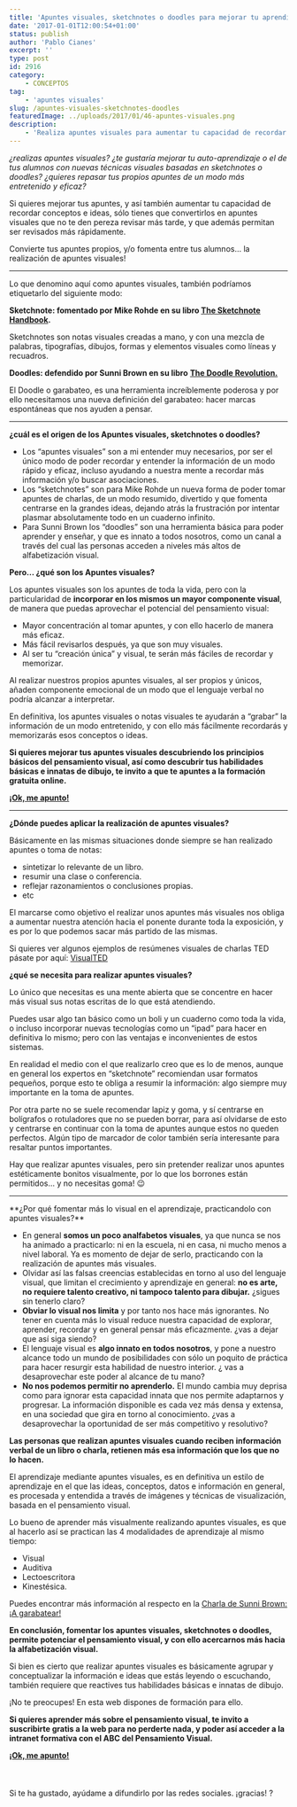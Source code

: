 ```yaml
---
title: 'Apuntes visuales, sketchnotes o doodles para mejorar tu aprendizaje.'
date: '2017-01-01T12:00:54+01:00'
status: publish
author: 'Pablo Cianes'
excerpt: ''
type: post
id: 2916
category:
    - CONCEPTOS
tag:
    - 'apuntes visuales'
slug: /apuntes-visuales-sketchnotes-doodles
featuredImage: ../uploads/2017/01/46-apuntes-visuales.png
description:
    - 'Realiza apuntes visuales para aumentar tu capacidad de recordar conceptos, y para que no de pereza estudiarlos más tarde pudiendo ser revisados rápidamente.'
---
```

*<span style="font-weight: 400;">¿realizas apuntes visuales? ¿te gustaría mejorar tu auto-aprendizaje o el de tus alumnos con nuevas técnicas visuales basadas en sketchnotes o doodles? ¿quieres repasar tus propios apuntes de un modo más entretenido y eficaz?</span>*

<span style="font-weight: 400;">Si quieres mejorar tus apuntes, y así también aumentar tu capacidad de recordar conceptos e ideas, sólo tienes que convertirlos en apuntes visuales que no te den pereza revisar más tarde, y que además permitan ser revisados más rápidamente.</span>

<span style="font-weight: 400;">Convierte tus apuntes propios, y/o fomenta entre tus alumnos… la realización de apuntes visuales!</span>

- - - - - -

<span style="font-weight: 400;">Lo que denomino aquí como apuntes visuales, también podríamos etiquetarlo del siguiente modo:</span>

**Sketchnote: fomentado por Mike Rohde en su libro [The Sketchnote Handbook](https://www.pensamientovisual.es/mike-rohde-the-sketchnote-handbook/).**

<span style="font-weight: 400;">Sketchnotes son notas visuales creadas a mano, y con una mezcla de palabras, tipografías, dibujos, formas y elementos visuales como líneas y recuadros.</span>

**Doodles: defendido por Sunni Brown en su libro** [**The Doodle Revolution.**](https://www.pensamientovisual.es/libro-sunni-brown-revolucion-garabatos/)

<span style="font-weight: 400;">El Doodle o garabateo, es una herramienta increíblemente poderosa y por ello necesitamos una nueva definición del garabateo: hacer marcas espontáneas que nos ayuden a pensar.</span>

- - - - - -

**¿cuál es el origen de los Apuntes visuales, sketchnotes o doodles?**

- <span style="font-weight: 400;">Los “apuntes visuales” son a mi entender muy necesarios, por ser el único modo de poder recordar y entender la información de un modo rápido y eficaz, incluso ayudando a nuestra mente a recordar más información y/o buscar asociaciones.</span>
- <span style="font-weight: 400;">Los “sketchnotes” son para Mike Rohde un nueva forma de poder tomar apuntes de charlas, de un modo resumido, divertido y que fomenta centrarse en la grandes ideas, dejando atrás la frustración por intentar plasmar absolutamente todo en un cuaderno infinito.</span>
- <span style="font-weight: 400;">Para Sunni Brown los “doodles” son una herramienta básica para poder aprender y enseñar, y que es innato a todos nosotros, como un canal a través del cual las personas acceden a niveles más altos de alfabetización visual.</span>

**Pero… ¿qué son los Apuntes visuales?**

<span style="font-weight: 400;">Los apuntes visuales son los apuntes de toda la vida, pero con la particularidad de </span>**incorporar en los mismos un mayor componente visual**<span style="font-weight: 400;">, de manera que puedas aprovechar el potencial del pensamiento visual:</span>

- <span style="font-weight: 400;">Mayor concentración al tomar apuntes, y con ello hacerlo de manera más eficaz.</span>
- <span style="font-weight: 400;">Más fácil revisarlos después, ya que son muy visuales.</span>
- <span style="font-weight: 400;">Al ser tu “creación única” y visual, te serán más fáciles de recordar y memorizar.</span>

<span style="font-weight: 400;">Al realizar nuestros propios apuntes visuales, al ser propios y únicos, añaden componente emocional de un modo que el lenguaje verbal no podría alcanzar a interpretar.</span>

<span style="font-weight: 400;">En definitiva, los apuntes visuales o notas visuales te ayudarán a “grabar” la información de un modo entretenido, y con ello más fácilmente recordarás y memorizarás esos conceptos o ideas.</span>

**Si quieres mejorar tus apuntes visuales descubriendo los principios básicos del pensamiento visual, así como descubrir tus habilidades básicas e innatas de dibujo, te invito a que te apuntes a la formación gratuita online.**

[**¡Ok, me apunto!**](https://www.pensamientovisual.es/suscripcion/)

- - - - - -

**¿Dónde puedes aplicar la realización de apuntes visuales?**

<span style="font-weight: 400;">Básicamente en las mismas situaciones donde siempre se han realizado apuntes o toma de notas: </span>

- <span style="font-weight: 400;">sintetizar lo relevante de un libro.</span>
- <span style="font-weight: 400;">resumir una clase o conferencia.</span>
- <span style="font-weight: 400;">reflejar razonamientos o conclusiones propias.</span>
- <span style="font-weight: 400;">etc</span>

<span style="font-weight: 400;">  
</span><span style="font-weight: 400;">El marcarse como objetivo el realizar unos apuntes más visuales nos obliga a aumentar nuestra atención hacia el ponente durante toda la exposición, y es por lo que podemos sacar más partido de las mismas.</span>

<span style="font-weight: 400;">Si quieres ver algunos ejemplos de resúmenes visuales de charlas TED pásate por aquí: </span>[<span style="font-weight: 400;">VisualTED</span>](https://www.pensamientovisual.es/category/visualted/)

**¿qué se necesita para realizar apuntes visuales?**

<span style="font-weight: 400;">Lo único que necesitas es una mente abierta que se concentre en hacer más visual sus notas escritas de lo que está atendiendo. </span>

<span style="font-weight: 400;">Puedes usar algo tan básico como un boli y un cuaderno como toda la vida, o incluso incorporar nuevas tecnologías como un “ipad” para hacer en definitiva lo mismo; pero con las ventajas e inconvenientes de estos sistemas.</span>

<span style="font-weight: 400;">En realidad el medio con el que realizarlo creo que es lo de menos, aunque en general los expertos en “sketchnote” recomiendan usar formatos pequeños, porque esto te obliga a resumir la información: algo siempre muy importante en la toma de apuntes.</span>

<span style="font-weight: 400;">Por otra parte no se suele recomendar lapiz y goma, y sí centrarse en bolígrafos o rotuladores que no se pueden borrar, para así olvidarse de esto y centrarse en continuar con la toma de apuntes aunque estos no queden perfectos. Algún tipo de marcador de color también sería interesante para resaltar puntos importantes.</span>

<span style="font-weight: 400;">Hay que realizar apuntes visuales, pero sin pretender realizar unos apuntes estéticamente bonitos visualmente, por lo que los borrones están permitidos… y no necesitas goma! 😉</span>

- - - - - -

<span style="font-weight: 400;">  
</span>**¿Por qué fomentar más lo visual en el aprendizaje, practicandolo con apuntes visuales?**

- <span style="font-weight: 400;">En general </span>**somos un poco analfabetos visuales**<span style="font-weight: 400;">, ya que nunca se nos ha animado a practicarlo: ni en la escuela, ni en casa, ni mucho menos a nivel laboral. Ya es momento de dejar de serlo, practicando con la realización de apuntes más visuales.</span>
- <span style="font-weight: 400;">Olvidar así las falsas creencias establecidas en torno al uso del lenguaje visual, que limitan el crecimiento y aprendizaje en general: </span>**no es arte, no requiere talento creativo, ni tampoco talento para dibujar.**<span style="font-weight: 400;"> ¿sigues sin tenerlo claro?</span>
- **Obviar lo visual nos limita**<span style="font-weight: 400;"> y por tanto nos hace más ignorantes. No tener en cuenta más lo visual reduce nuestra capacidad de explorar, aprender, recordar y en general pensar más eficazmente. ¿vas a dejar que así siga siendo?</span>
- <span style="font-weight: 400;">El lenguaje visual es </span>**algo innato en todos nosotros**<span style="font-weight: 400;">, y pone a nuestro alcance todo un mundo de posibilidades con sólo un poquito de práctica para hacer resurgir esta habilidad de nuestro interior. ¿ vas a desaprovechar este poder al alcance de tu mano?</span>
- **No nos podemos permitir no aprenderlo.**<span style="font-weight: 400;"> El mundo cambia muy deprisa como para ignorar esta capacidad innata que nos permite adaptarnos y progresar. La información disponible es cada vez más densa y extensa, en una sociedad que gira en torno al conocimiento. ¿vas a desaprovechar la oportunidad de ser más competitivo y resolutivo?</span>

**Las personas que realizan apuntes visuales cuando reciben información verbal de un libro o charla, retienen más esa información que los que no lo hacen.**

<span style="font-weight: 400;">El aprendizaje mediante apuntes visuales, es en definitiva un estilo de aprendizaje en el que las ideas, conceptos, datos e información en general, es procesada y entendida a través de imágenes y técnicas de visualización, basada en el pensamiento visual.</span>

<span style="font-weight: 400;">Lo bueno de aprender más visualmente realizando apuntes visuales, es que al hacerlo así se practican las 4 modalidades de aprendizaje al mismo tiempo: </span>

- <span style="font-weight: 400;">Visual</span>
- <span style="font-weight: 400;">Auditiva</span>
- <span style="font-weight: 400;">Lectoescritora</span>
- <span style="font-weight: 400;">Kinestésica.</span>

<span style="font-weight: 400;">Puedes encontrar más información al respecto en la </span>[<span style="font-weight: 400;">Charla de Sunni Brown: ¡A garabatear!</span>](https://www.pensamientovisual.es/sunni-brown-garabatear/)

**En conclusión, fomentar los apuntes visuales, sketchnotes o doodles, permite potenciar el pensamiento visual, y con ello acercarnos más hacia la alfabetización visual.**

<span style="font-weight: 400;">Si bien es cierto que realizar apuntes visuales es básicamente agrupar y conceptualizar la información e ideas que estás leyendo o escuchando, también requiere que reactives tus habilidades básicas e innatas de dibujo.</span>

<span style="font-weight: 400;">¡No te preocupes! </span><span style="font-weight: 400;">En esta web dispones de formación para ello.</span>

**Si quieres aprender más sobre el pensamiento visual, te invito a suscribirte gratis a la web para no perderte nada, y poder así acceder a la intranet formativa con el ABC del Pensamiento Visual.**

[**¡Ok, me apunto!**  
<span style="font-weight: 400;">  
</span>](https://www.pensamientovisual.es/suscripcion/)<span style="color: #ffffff;"><span style="font-weight: 400;">.</span><span style="font-weight: 400;">  
</span></span><span style="font-weight: 400;">  
</span><span style="font-weight: 400;">Si te ha gustado, ayúdame a difundirlo por las redes sociales. ¡gracias! ?</span>